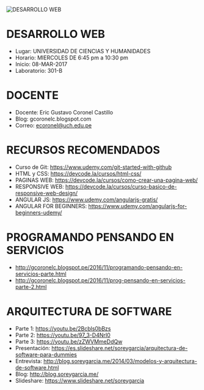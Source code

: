 ﻿![DESARROLLO WEB](https://raw.githubusercontent.com/gcoronelc/UCH_DES_WEB_2017-1/master/logo.png)

# DESARROLLO WEB

- Lugar: UNIVERSIDAD DE CIENCIAS Y HUMANIDADES
- Horario: MIERCOLES DE 6:45 pm a 10:30 pm
- Inicio: 08-MAR-2017
- Laboratorio: 301-B


# DOCENTE

- Docente: Eric Gustavo Coronel Castillo
- Blog: gcoronelc.blogspot.com
- Correo: ecoronel@uch.edu.pe

# RECURSOS RECOMENDADOS

- Curso de Git: https://www.udemy.com/git-started-with-github
- HTML y CSS: https://devcode.la/cursos/html-css/
- PAGINAS WEB: https://devcode.la/cursos/como-crear-una-pagina-web/
- RESPONSIVE WEB: https://devcode.la/cursos/curso-basico-de-responsive-web-design/
- ANGULAR JS: https://www.udemy.com/angularjs-gratis/
- ANGULAR FOR BEGINNERS: https://www.udemy.com/angularjs-for-beginners-udemy/


# PROGRAMANDO PENSANDO EN SERVICIOS

- http://gcoronelc.blogspot.pe/2016/11/programando-pensando-en-servicios-parte.html
- http://gcoronelc.blogspot.pe/2016/11/prog-pensando-en-servicios-parte-2.html


# ARQUITECTURA DE SOFTWARE

- Parte 1: https://youtu.be/2Bcbls0bBzs
- Parte 2: https://youtu.be/97_3-D4NrI0
- Parte 3: https://youtu.be/zZWVMmeDdQw
- Presentación: https://es.slideshare.net/soreygarcia/arquitectura-de-software-para-dummies
- Entrevista: http://blog.soreygarcia.me/2014/03/modelos-y-arquitectura-de-software.html
- Blog: http://blog.soreygarcia.me/
- Slideshare: https://www.slideshare.net/soreygarcia





